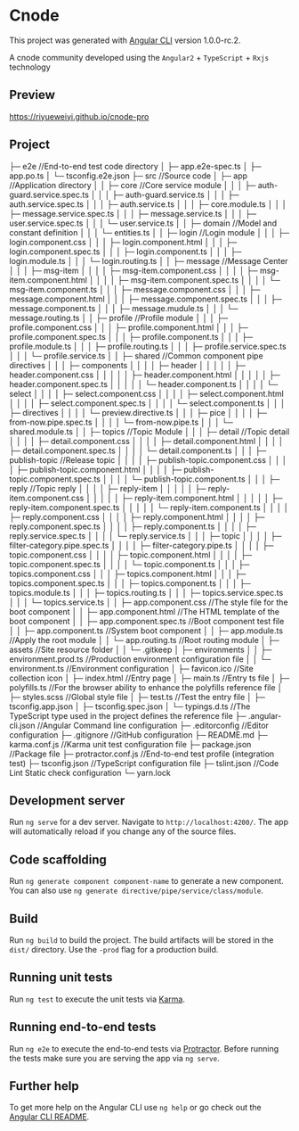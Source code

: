 # Cnode

This project was generated with [Angular CLI](https://github.com/angular/angular-cli) version 1.0.0-rc.2.

A cnode community developed using the `Angular2` + `TypeScript` + `Rxjs` technology

## Preview

https://riyueweiyi.github.io/cnode-pro

## Project 

├─ e2e             //End-to-end test code directory
│  ├─ app.e2e-spec.ts
│  ├─ app.po.ts
│  └─ tsconfig.e2e.json
├─ src            //Source code
│  ├─ app         //Application directory
│  │  ├─ core     //Core service module
│  │  │  ├─ auth-guard.service.spec.ts
│  │  │  ├─ auth-guard.service.ts
│  │  │  ├─ auth.service.spec.ts
│  │  │  ├─ auth.service.ts
│  │  │  ├─ core.module.ts
│  │  │  ├─ message.service.spec.ts
│  │  │  ├─ message.service.ts
│  │  │  ├─ user.service.spec.ts
│  │  │  └─ user.service.ts
│  │  ├─ domain  //Model and constant definition
│  │  │  └─ entities.ts
│  │  ├─ login  //Login module
│  │  │  ├─ login.component.css
│  │  │  ├─ login.component.html
│  │  │  ├─ login.component.spec.ts
│  │  │  ├─ login.component.ts
│  │  │  ├─ login.module.ts
│  │  │  └─ login.routing.ts
│  │  ├─ message    //Message Center
│  │  │  ├─ msg-item
│  │  │  │  ├─ msg-item.component.css
│  │  │  │  ├─ msg-item.component.html
│  │  │  │  ├─ msg-item.component.spec.ts
│  │  │  │  └─ msg-item.component.ts
│  │  │  ├─ message.component.css
│  │  │  ├─ message.component.html
│  │  │  ├─ message.component.spec.ts
│  │  │  ├─ message.component.ts
│  │  │  ├─ message.mudule.ts
│  │  │  └─ message.routing.ts
│  │  ├─ profile    //Profile module
│  │  │  ├─ profile.component.css
│  │  │  ├─ profile.component.html
│  │  │  ├─ profile.component.spec.ts
│  │  │  ├─ profile.component.ts
│  │  │  ├─ profile.module.ts
│  │  │  ├─ profile.routing.ts
│  │  │  ├─ profile.service.spec.ts
│  │  │  └─ profile.service.ts
│  │  ├─ shared     //Common component pipe directives
│  │  │  ├─ components
│  │  │  │  ├─ header
│  │  │  │  │  ├─ header.component.css
│  │  │  │  │  ├─ header.component.html
│  │  │  │  │  ├─ header.component.spec.ts
│  │  │  │  │  └─ header.component.ts
│  │  │  │  └─ select
│  │  │  │     ├─ select.component.css
│  │  │  │     ├─ select.component.html
│  │  │  │     ├─ select.component.spec.ts
│  │  │  │     └─ select.component.ts
│  │  │  ├─ directives
│  │  │  │  └─ preview.directive.ts
│  │  │  ├─ pice
│  │  │  │  ├─ from-now.pipe.spec.ts
│  │  │  │  └─ from-now.pipe.ts
│  │  │  └─ shared.module.ts
│  │  ├─ topics     //Topic Module
│  │  │  ├─ detail  //Topic detail
│  │  │  │  ├─ detail.component.css
│  │  │  │  ├─ detail.component.html
│  │  │  │  ├─ detail.component.spec.ts
│  │  │  │  └─ detail.component.ts
│  │  │  ├─ publish-topic   //Release topic
│  │  │  │  ├─ publish-topic.component.css
│  │  │  │  ├─ publish-topic.component.html
│  │  │  │  ├─ publish-topic.component.spec.ts
│  │  │  │  └─ publish-topic.component.ts
│  │  │  ├─ reply   //Topic reply
│  │  │  │  ├─ reply-item
│  │  │  │  │  ├─ reply-item.component.css
│  │  │  │  │  ├─ reply-item.component.html
│  │  │  │  │  ├─ reply-item.component.spec.ts
│  │  │  │  │  └─ reply-item.component.ts
│  │  │  │  ├─ reply.component.css
│  │  │  │  ├─ reply.component.html
│  │  │  │  ├─ reply.component.spec.ts
│  │  │  │  ├─ reply.component.ts
│  │  │  │  ├─ reply.service.spec.ts
│  │  │  │  └─ reply.service.ts
│  │  │  ├─ topic
│  │  │  │  ├─ filter-category.pipe.spec.ts
│  │  │  │  ├─ filter-category.pipe.ts
│  │  │  │  ├─ topic.component.css
│  │  │  │  ├─ topic.component.html
│  │  │  │  ├─ topic.component.spec.ts
│  │  │  │  └─ topic.component.ts
│  │  │  ├─ topics.component.css
│  │  │  ├─ topics.component.html
│  │  │  ├─ topics.component.spec.ts
│  │  │  ├─ topics.component.ts
│  │  │  ├─ topics.module.ts
│  │  │  ├─ topics.routing.ts
│  │  │  ├─ topics.service.spec.ts
│  │  │  └─ topics.service.ts
│  │  ├─ app.component.css      //The style file for the boot component
│  │  ├─ app.component.html     //The HTML template of the boot component
│  │  ├─ app.component.spec.ts  //Boot component test file
│  │  ├─ app.component.ts   //System boot component
│  │  ├─ app.module.ts      //Apply the root module
│  │  └─ app.routing.ts     //Root routing module
│  ├─ assets                //Site resource folder
│  │  └─ .gitkeep
│  ├─ environments
│  │  ├─ environment.prod.ts //Production environment configuration file
│  │  └─ environment.ts     //Environment configuration
│  ├─ favicon.ico           //Site collection icon
│  ├─ index.html            //Entry page
│  ├─ main.ts               //Entry ts file
│  ├─ polyfills.ts          //For the browser ability to enhance the polyfills reference file
│  ├─ styles.scss           //Global style file
│  ├─ test.ts               //Test the entry file
│  ├─ tsconfig.app.json
│  ├─ tsconfig.spec.json
│  └─ typings.d.ts          //The TypeScript type used in the project defines the reference file
├─ .angular-cli.json        //Angular Command line configuration
├─ .editorconfig            //Editor configuration
├─ .gitignore               //GitHub configuration
├─ README.md
├─ karma.conf.js            //Karma unit test configuration file
├─ package.json             //Package file
├─ protractor.conf.js       //End-to-end test profile (integration test)
├─ tsconfig.json            //TypeScript configuration file
├─ tslint.json              //Code Lint Static check configuration
└─ yarn.lock

## Development server

Run `ng serve` for a dev server. Navigate to `http://localhost:4200/`. The app will automatically reload if you change any of the source files.

## Code scaffolding

Run `ng generate component component-name` to generate a new component. You can also use `ng generate directive/pipe/service/class/module`.

## Build

Run `ng build` to build the project. The build artifacts will be stored in the `dist/` directory. Use the `-prod` flag for a production build.

## Running unit tests

Run `ng test` to execute the unit tests via [Karma](https://karma-runner.github.io).

## Running end-to-end tests

Run `ng e2e` to execute the end-to-end tests via [Protractor](http://www.protractortest.org/).
Before running the tests make sure you are serving the app via `ng serve`.

## Further help

To get more help on the Angular CLI use `ng help` or go check out the [Angular CLI README](https://github.com/angular/angular-cli/blob/master/README.md).
